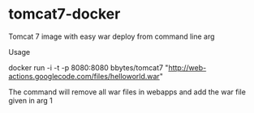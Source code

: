 tomcat7-docker
==============

Tomcat 7 image with easy war deploy from command line arg 

Usage 

docker run -i -t -p 8080:8080 bbytes/tomcat7 "http://web-actions.googlecode.com/files/helloworld.war"

The command will remove all war files in webapps and add the war file given in arg 1 
